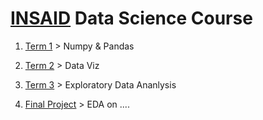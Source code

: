 # [INSAID](https://insaid.co/) Data Science Course

1. [Term 1](https://github.com/SoumyaK4/INSAID-Data-Science/tree/main/T1) > Numpy & Pandas

2. [Term 2](https://github.com/SoumyaK4/INSAID-Data-Science/tree/main/T2) > Data Viz

3. [Term 3](https://github.com/SoumyaK4/INSAID-Data-Science/tree/main/T3) > Exploratory Data Ananlysis

4. [Final Project](https://github.com/SoumyaK4/INSAID-Data-Science/tree/main/Final%20EDA%20Project) > EDA on ....
